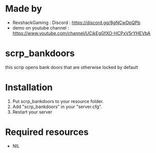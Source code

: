 # Made by
- RexshackGaming : Discord : https://discord.gg/8gNCwDpQPb
- demo on youtube channel : https://www.youtube.com/channel/UCikEgGfXO-HCPxV5rYHEVbA

# scrp_bankdoors
this scrip opens bank doors that are otherwise locked by default

# Installation
1. Put scrp_bankdoors to your resource folder.
2. Add "scrp_bankdoors" in your "server.cfg".
3. Restart your server

# Required resources
- NIL